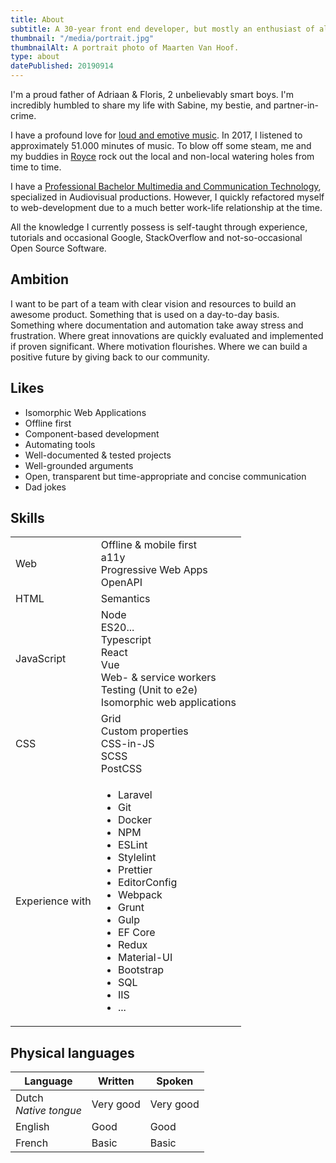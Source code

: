 ```yaml
---
title: About
subtitle: A 30-year front end developer, but mostly an enthusiast of all things web, living in Turnhout, Belgium.
thumbnail: "/media/portrait.jpg"
thumbnailAlt: A portrait photo of Maarten Van Hoof.
type: about
datePublished: 20190914
---
```


<div class="column-lg-2 column-xxl-3 mb-ggy">

I'm a proud father of Adriaan & Floris, 2 unbelievably smart boys. I'm incredibly humbled to share my life with Sabine, my bestie, and partner-in-crime.

I have a profound love for [loud and emotive music](https://open.spotify.com/user/116335225/playlist/1VXRoUysOyzh5Y0m82jjVI). In 2017, I listened to approximately 51.000 minutes of music. To blow off some steam, me and my buddies in [Royce](http://roycetheband.com) rock out the local and non-local watering holes from time to time.

I have a [Professional Bachelor Multimedia and Communication Technology](https://www.kdg.be/en/education/study-programmes-dutch/multimedia-and-communication-technology/multimedia-technology), specialized in Audiovisual productions. However, I quickly refactored myself to web-development due to a much better work-life relationship at the time.

All the knowledge I currently possess is self-taught through experience, tutorials and occasional Google, StackOverflow and not-so-occasional Open Source Software.

</div>

<div class="column-lg-2">
<div class="break-inside-avoid mb-ggy">

## Ambition

I want to be part of a team with clear vision and resources to build an awesome product. Something that is used on a day-to-day basis. Something where documentation and automation take away stress and frustration. Where great innovations are quickly evaluated and implemented if proven significant. Where motivation flourishes. Where we can build a positive future by giving back to our community.

</div>

<div class="break-inside-avoid mb-ggy">

## Likes
*   Isomorphic Web Applications
*   Offline first
*   Component-based development
*   Automating tools
*   Well-documented & tested projects
*   Well-grounded arguments
*   Open, transparent but time-appropriate and concise communication
*   Dad jokes

</div>
</div>

## Skills
<table class="mb-ggy">
	<tr>
		<td>Web</td>
		<td colspan="2">
			Offline & mobile first <br/>
			a11y<br/>
			Progressive Web Apps <br/>
			OpenAPI
		</td>
	</tr>
	<tr>
		<td>HTML</td>
		<td colspan="2">Semantics</td>
	</tr>
	<tr>
		<td>JavaScript</td>
		<td colspan="2">
			<div class="column-lg-2">
				Node <br/>
				ES20... <br/>
				Typescript <br/>
				React <br/>
				Vue <br/>
				Web- & service workers <br/>
				Testing (Unit to e2e) <br/>
				Isomorphic web applications
			</div>
		</td>
	</tr>
	<tr>
		<td>CSS</td>
		<td colspan="2">
			<div class="column-lg-2">
				Grid <br/>
				Custom properties <br/>
				CSS-in-JS <br/>
				SCSS <br/>
				PostCSS
			</div>
		</td>
	</tr>
	<tr>
		<td class="whitespace-nowrap">Experience with</td>
		<td colspan="2">
			<ul class="column-lg-2 list-unstyled">
				<li>Laravel</li>
				<li>Git</li>
				<li>Docker</li>
				<li>NPM</li>
				<li>ESLint</li>
				<li>Stylelint</li>
				<li>Prettier</li>
				<li>EditorConfig</li>
				<li>Webpack</li>
				<li>Grunt</li>
				<li>Gulp</li>
				<li>EF Core</li>
				<li>Redux</li>
				<li>Material-UI</li>
				<li>Bootstrap</li>
				<li>SQL</li>
				<li>IIS</li>
				<li>...</li>
			</ul>
		</td>
	</tr>
</table>





## Physical languages
<table>
	<thead>
		<tr>
			<th>Language</th>
			<th>Written</th>
			<th>Spoken</th>
		</tr>
	</thead>
	<tbody>
		<tr>
			<td>
				Dutch  <br/>
				<em>Native tongue</em>
			</td>
			<td>Very good</td>
			<td>Very good</td>
		</tr>
		<tr>
			<td>English</td>
			<td>Good</td>
			<td>Good</td>
		</tr>
		<tr>
			<td>French</td>
			<td>Basic</td>
			<td>Basic</td>
		</tr>
	</tbody>
</table>











